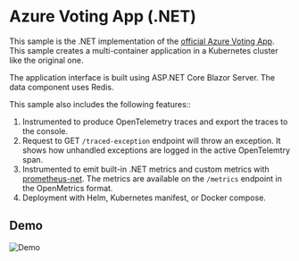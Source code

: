 # Azure Voting App (.NET)

This sample is the .NET implementation of the [official Azure Voting App](https://github.com/Azure-Samples/azure-voting-app-redis). This sample creates a multi-container application in a Kubernetes cluster like the original one.

The application interface is built using ASP.NET Core Blazor Server. The data component uses Redis.

This sample also includes the following features::

1. Instrumented to produce OpenTelemetry traces and export the traces to the console.
2. Request to GET `/traced-exception` endpoint will throw an exception. It shows how unhandled exceptions are logged in the active OpenTelemtry span.
3. Instrumented to emit built-in .NET metrics and custom metrics with [prometheus-net](https://github.com/prometheus-net/prometheus-net). The metrics are available on the `/metrics` endpoint in the OpenMetrics format.
4. Deployment with Helm, Kubernetes manifest, or Docker compose.

## Demo

![Demo](demo.gif)
